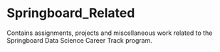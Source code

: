 # Springboard_Related

Contains assignments, projects and miscellaneous work related to the Springboard Data Science Career Track program.
